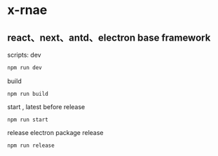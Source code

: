 # x-rnae

## react、next、antd、electron base framework


scripts:
dev
```sh
npm run dev
```
build
```
npm run build
```
start , latest before release
``` 
npm run start
```
release
electron package release
```
npm run release
```